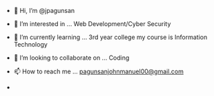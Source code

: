 - 👋 Hi, I’m @jpagunsan
- 👀 I’m interested in ... Web Development/Cyber Security
- 🌱 I’m currently learning ... 3rd year college my course is Information Technology
- 💞️ I’m looking to collaborate on ... Coding
- 📫 How to reach me ... pagunsanjohnmanuel00@gmail.com

- 

<!---
jpagunsan/jpagunsan is a ✨ special ✨ repository because its `README.md` (this file) appears on your GitHub profile.
You can click the Preview link to take a look at your changes.
--->
